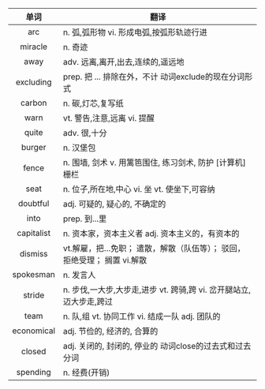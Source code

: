 |单词|翻译  |
|:--:|--| 
arc	|n. 弧,弧形物 vi. 形成电弧,按弧形轨迹行进
miracle	|n. 奇迹
away	|adv. 远离,离开,出去,连续的,遥远地
excluding	|prep. 把 ... 排除在外，不计 动词exclude的现在分词形式
carbon	|n. 碳,灯芯,复写纸
warn	|vt. 警告,注意,远离 vi. 提醒
quite	|adv. 很,十分
burger	|n. 汉堡包
fence	|n. 围墙, 剑术 v. 用篱笆围住, 练习剑术, 防护 [计算机] 栅栏
seat	|n. 位子,所在地,中心 vi. 坐 vt. 使坐下,可容纳
doubtful	|adj. 可疑的, 疑心的, 不确定的
into	|prep. 到...里
capitalist	|n. 资本家，资本主义者 adj. 资本主义的，有资本的
dismiss	|vt.解雇，把…免职； 遣散，解散（队伍等）； 驳回，拒绝受理； 搁置 vi.解散
spokesman	|n. 发言人
stride	|n. 步伐,一大步,大步走,进步 vt. 跨骑,跨 vi. 岔开腿站立,迈大步走,跨过
team	|n. 队,组 vt. 协同工作 vi. 结成一队 adj. 团队的
economical	|adj. 节俭的, 经济的, 合算的
closed	|adj. 关闭的, 封闭的, 停业的 动词close的过去式和过去分词
spending	|n. 经费(开销)